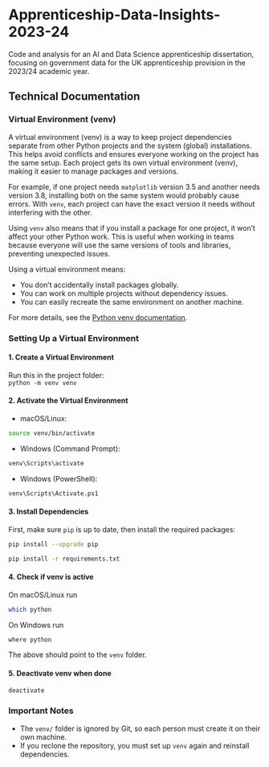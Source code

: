 # Apprenticeship-Data-Insights-2023-24

Code and analysis for an AI and Data Science apprenticeship dissertation, focusing on government data for the UK apprenticeship provision in the 2023/24 academic year.

## Technical Documentation

### Virtual Environment (venv)

A virtual environment (venv) is a way to keep project dependencies separate from other Python projects and the system (global) installations. This helps avoid conflicts and ensures everyone working on the project has the same setup. Each project gets its own virtual environment (venv), making it easier to manage packages and versions.

For example, if one project needs `matplotlib` version 3.5 and another needs version 3.8, installing both on the same system would probably cause errors. With `venv`, each project can have the exact version it needs without interfering with the other.

Using `venv` also means that if you install a package for one project, it won’t affect your other Python work. This is useful when working in teams because everyone will use the same versions of tools and libraries, preventing unexpected issues.

Using a virtual environment means:

- You don’t accidentally install packages globally.  
- You can work on multiple projects without dependency issues.  
- You can easily recreate the same environment on another machine.

For more details, see the [Python venv documentation](https://docs.python.org/3/library/venv.html).

### Setting Up a Virtual Environment

#### 1. Create a Virtual Environment  

Run this in the project folder:  
`python -m venv venv`

#### 2. Activate the Virtual Environment

- macOS/Linux:

```bash
source venv/bin/activate
```

- Windows (Command Prompt):

```bash
venv\Scripts\activate
```

- Windows (PowerShell):

```bash
venv\Scripts\Activate.ps1
```

#### 3. Install Dependencies

First, make sure `pip` is up to date, then install the required packages:  

```bash
pip install --upgrade pip
```

```bash
pip install -r requirements.txt
```

#### 4. Check if venv is active

On macOS/Linux run

```bash
which python
```

On Windows run

```bash
where python
```

The above should point to the `venv` folder.

#### 5. Deactivate venv when done

```bash
deactivate
```

### Important Notes

- The `venv/` folder is ignored by Git, so each person must create it on their own machine.  
- If you reclone the repository, you must set up `venv` again and reinstall dependencies.  
